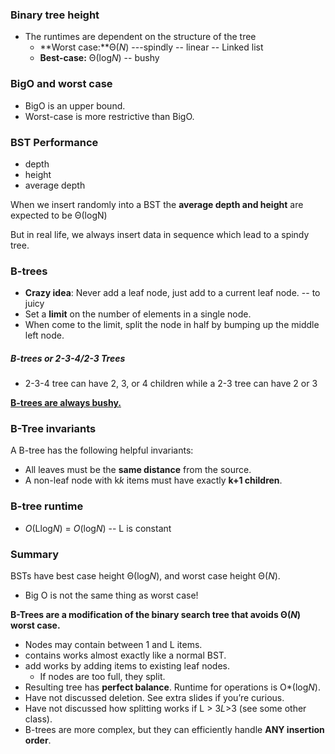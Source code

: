 ### Binary tree height

* The runtimes are dependent on the structure of the tree
  * **Worst case:**Θ(*N*) ---spindly -- linear -- Linked list
  * **Best-case:** Θ(log*N*) -- bushy

### BigO and worst case

* BigO is an upper bound.
* Worst-case is more restrictive than BigO.

### BST Performance

* depth
* height
* average depth

When we insert randomly into a BST the **average depth and height** are expected to be Θ(logN)

But in real life, we always insert data in sequence which lead to a spindy tree.



### B-trees

* **Crazy idea**: Never add a leaf node, just add to a current leaf node. -- to juicy
* Set a **limit** on the number of elements in a single node.
* When come to the limit, split the node in half by bumping up the middle left node.

##### B-trees or 2-3-4/2-3 Trees

* 2-3-4 tree can have 2, 3, or 4 children while a 2-3 tree can have 2 or 3

<u>**B-trees are always bushy.**</u>



### B-Tree invariants

A B-tree has the following helpful invariants:

- All leaves must be the **same distance** from the source.
- A non-leaf node with k*k* items must have exactly **k+1 children**.



### B-tree runtime

* *O*(Llog*N*) = *O*(log*N*) -- L is constant



### Summary

BSTs have best case height Θ(log*N*), and worst case height Θ(*N*).

- Big O is not the same thing as worst case!

**B-Trees are a modification of the binary search tree that avoids Θ(*N*) worst case.**

- Nodes may contain between 1 and L items.
- contains works almost exactly like a normal BST.
- add works by adding items to existing leaf nodes.
  - If nodes are too full, they split.
- Resulting tree has **perfect balance**. Runtime for operations is O*(log*N*).
- Have not discussed deletion. See extra slides if you’re curious.
- Have not discussed how splitting works if L > 3*L*>3 (see some other class).
- B-trees are more complex, but they can efficiently handle **ANY insertion order**.
